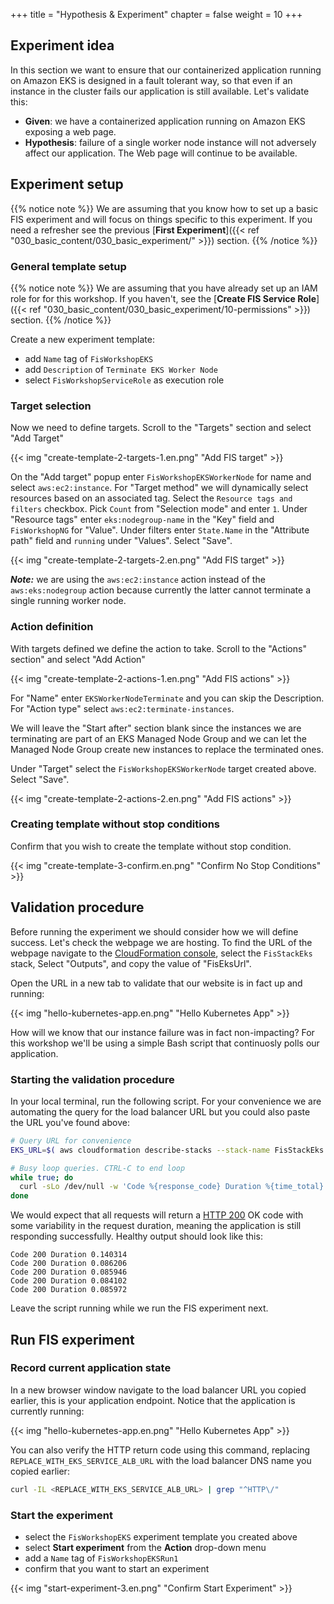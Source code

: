 +++
title = "Hypothesis & Experiment"
chapter = false
weight = 10
+++

## Experiment idea

In this section we want to ensure that our containerized application running on Amazon EKS is designed in a fault tolerant way, so that even if an instance in the cluster fails our application is still available. Let's validate this:

* **Given**: we have a containerized application running on Amazon EKS exposing a web page.
* **Hypothesis**: failure of a single worker node instance will not adversely affect our application. The Web page will continue to be available.

## Experiment setup

{{% notice note %}}
We are assuming that you know how to set up a basic FIS experiment and will focus on things specific to this experiment. If you need a refresher see the previous [**First Experiment**]({{< ref "030_basic_content/030_basic_experiment/" >}}) section.
{{% /notice %}}

### General template setup

{{% notice note %}}
We are assuming that you have already set up an IAM role for for this workshop. If you haven't, see the [**Create FIS Service Role**]({{< ref "030_basic_content/030_basic_experiment/10-permissions" >}}) section.
{{% /notice %}}

Create a new experiment template:
  * add `Name` tag of `FisWorkshopEKS`
  * add `Description` of `Terminate EKS Worker Node`
  * select `FisWorkshopServiceRole` as execution role

### Target selection

Now we need to define targets. Scroll to the "Targets" section and select "Add Target"

{{< img "create-template-2-targets-1.en.png" "Add FIS target" >}}

On the "Add target" popup enter `FisWorkshopEKSWorkerNode` for name and select `aws:ec2:instance`. For "Target method" we will dynamically select resources based on an associated tag. Select the `Resource tags and filters` checkbox. Pick `Count` from "Selection mode" and enter `1`. Under "Resource tags" enter `eks:nodegroup-name` in the "Key" field and `FisWorkshopNG` for "Value". Under filters enter `State.Name` in the "Attribute path" field and `running` under "Values". Select "Save".

{{< img "create-template-2-targets-2.en.png" "Add FIS target" >}}

**_Note:_** we are using the `aws:ec2:instance` action instead of the `aws:eks:nodegroup` action because currently the latter cannot terminate a single running worker node. 

### Action definition

With targets defined we define the action to take. Scroll to the "Actions" section" and select "Add Action"

{{< img "create-template-2-actions-1.en.png" "Add FIS actions" >}}

For "Name" enter `EKSWorkerNodeTerminate` and you can skip the Description. For "Action type" select `aws:ec2:terminate-instances`.

We will leave the "Start after" section blank since the instances we are terminating are part of an EKS Managed Node Group and we can let the Managed Node Group create new instances to replace the terminated ones.

Under "Target" select the `FisWorkshopEKSWorkerNode` target created above. Select "Save".

{{< img "create-template-2-actions-2.en.png" "Add FIS actions" >}}

### Creating template without stop conditions

Confirm that you wish to create the template without stop condition.

{{< img "create-template-3-confirm.en.png" "Confirm No Stop Conditions" >}}

## Validation procedure

Before running the experiment we should consider how we will define success. Let's check the webpage we are hosting. To find the URL of the webpage navigate to the [CloudFormation console](https://console.aws.amazon.com/cloudformation/home?#/stacks?filteringStatus=active&filteringText=FisStackEks&viewNested=true&hideStacks=false), select the `FisStackEks` stack, Select "Outputs", and copy the value of "FisEksUrl".

Open the URL in a new tab to validate that our website is in fact up and running:

{{< img "hello-kubernetes-app.en.png" "Hello Kubernetes App" >}}

How will we know that our instance failure was in fact non-impacting? For this workshop we'll be using a simple Bash script that continuosly polls our application.

### Starting the validation procedure

In your local terminal, run the following script. For your convenience we are automating the query for the load balancer URL but you could also paste the URL you've found above:

```bash
# Query URL for convenience
EKS_URL=$( aws cloudformation describe-stacks --stack-name FisStackEks --query "Stacks[*].Outputs[?OutputKey=='FisEksUrl'].OutputValue" --output text )

# Busy loop queries. CTRL-C to end loop
while true; do
  curl -sLo /dev/null -w 'Code %{response_code} Duration %{time_total} \n' ${EKS_URL}
done
```

We would expect that all requests will return a [HTTP 200](https://developer.mozilla.org/en-US/docs/Web/HTTP/Status/200) OK code with some variability in the request duration, meaning the application is still responding successfully. Healthy output should look like this:

```text
Code 200 Duration 0.140314 
Code 200 Duration 0.086206 
Code 200 Duration 0.085946 
Code 200 Duration 0.084102 
Code 200 Duration 0.085972 
```

Leave the script running while we run the FIS experiment next.

## Run FIS experiment

### Record current application state

In a new browser window navigate to the load balancer URL you copied earlier, this is your application endpoint. Notice that the application is currently running:

{{< img "hello-kubernetes-app.en.png" "Hello Kubernetes App" >}}

You can also verify the HTTP return code using this command, replacing `REPLACE_WITH_EKS_SERVICE_ALB_URL` with the load balancer DNS name you copied earlier:

```bash
curl -IL <REPLACE_WITH_EKS_SERVICE_ALB_URL> | grep "^HTTP\/"
```

### Start the experiment

* select the `FisWorkshopEKS` experiment template you created above 
* select **Start experiment** from the **Action** drop-down menu
* add a `Name` tag of `FisWorkshopEKSRun1`
* confirm that you want to start an experiment

{{< img "start-experiment-3.en.png" "Confirm Start Experiment" >}}
